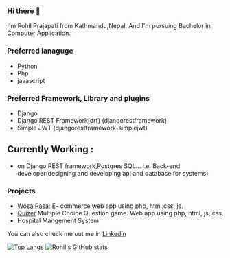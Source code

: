 
### Hi there 👋

I'm Rohil Prajapati from Kathmandu,Nepal. And I'm pursuing Bachelor in Computer Application. 



### Preferred lanaguge 
- Python
- Php
- javascript

### Preferred Framework, Library and plugins
- Django
- Django REST Framework(drf) (djangorestframework)
- Simple JWT (djangorestframework-simplejwt)

## Currently Working :
- on Django REST framework,Postgres SQL... i.e. Back-end developer(designing and developing api and database for systems)

### Projects
- [Wosa:Pasa:](https://github.com/RohilPrajapati/Wosa-Pasa)
  E- commerce web app using php, html,css, js.
- [Quizer](https://github.com/RohilPrajapati/Quizer)
  Multiple Choice Question game. Web app using php, html, js, css.
- Hospital Mangement System 

You can also check me out me in [Linkedin](https://www.linkedin.com/in/rohilprajapati/)

[![Top Langs](https://github-readme-stats.vercel.app/api/top-langs/?username=RohilPrajapati&layout=compact)](https://github.com/RohilPrajapati?tab=repositories)
![Rohil's GitHub stats](https://github-readme-stats.vercel.app/api?username=RohilPrajapati&show_icons=true&theme=dark)
